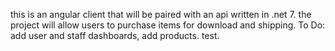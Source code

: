 this is an angular client that will be paired with an api written in .net 7. the project will allow users to purchase items for download and shipping.
To Do: add user and staff dashboards, add products. test.
